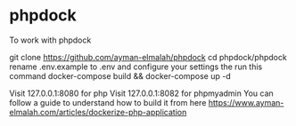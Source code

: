 # phpdock
To work with phpdock

git clone https://github.com/ayman-elmalah/phpdock
cd phpdock/phpdock
rename .env.example to .env and configure your settings
the run this command
docker-compose build && docker-compose up -d

Visit 127.0.0.1:8080 for php
Visit 127.0.0.1:8082 for phpmyadmin
You can follow a guide to understand how to build it from here
https://www.ayman-elmalah.com/articles/dockerize-php-application
